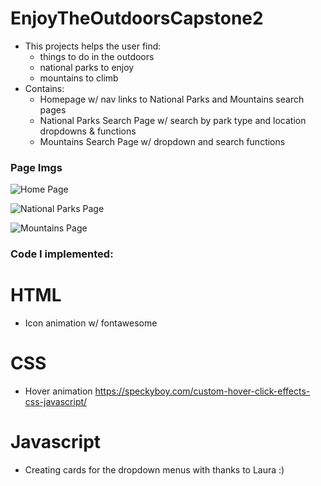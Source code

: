 # EnjoyTheOutdoorsCapstone2
- This projects helps the user find:
    - things to do in the outdoors
    - national parks to enjoy
    - mountains to climb
- Contains:
    - Homepage w/ nav links to National Parks and Mountains search pages
    - National Parks Search Page w/ search by park type and location dropdowns & functions
    - Mountains Search Page w/ dropdown and search functions

### Page Imgs
<img
  src="C:\Users\Student\LearnToCode\Capstone\EnjoyTheOutdoorsCapstone2\images\127.0.0.1_5500_ (1).png"
  alt="Home Page"
  title="Home Page"
  style="display: inline-block; margin: 0 auto; max-width: 300px">

<img
  src="C:\Users\Student\LearnToCode\Capstone\EnjoyTheOutdoorsCapstone2\images\127.0.0.1_5500_nationalparks.html.png"
  alt="National Parks Page"
  title="National Parks Page"
  style="display: inline-block; margin: 0 auto; max-width: 300px">

<img
  src="C:\Users\Student\LearnToCode\Capstone\EnjoyTheOutdoorsCapstone2\images\127.0.0.1_5500_mountains.html.png"
  alt="Mountains Page"
  title="Mountains Page"
  style="display: inline-block; margin: 0 auto; max-width: 300px">


### Code I implemented:
# HTML
- Icon animation w/ fontawesome
# CSS
- Hover animation https://speckyboy.com/custom-hover-click-effects-css-javascript/
# Javascript
- Creating cards for the dropdown menus with thanks to Laura :)

